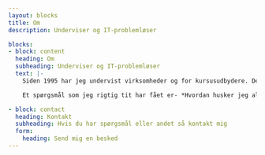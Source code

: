 ```yaml
---
layout: blocks
title: Om
description: Underviser og IT-problemløser

blocks:
- block: content
  heading: Om
  subheading: Underviser og IT-problemløser
  text: |-
    Siden 1995 har jeg undervist virksomheder og for kursusudbydere. Det er igennem årene blevet til rigtig mange tilfredse kursister. Jeg underviser også på DTU og Kea, hvor det er de kommende it medarbejder der står for skud.

    Et spørgsmål som jeg rigtig tit har fået er- *Hvordan husker jeg alt dette når jeg kommer hjem?* - Dette spørgsmål har fået mig til at oprette de online kurser du finder her på siden

- block: contact
  heading: Kontakt
  subheading: Hvis du har spørgsmål eller andet så kontakt mig
  form:
    heading: Send mig en besked
---
```

